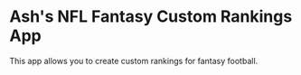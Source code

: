# Ash's NFL Fantasy Custom Rankings App

This app allows you to create custom rankings for fantasy football.
